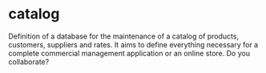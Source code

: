 # catalog
Definition of a database for the maintenance of a catalog of products, customers, suppliers and rates. It aims to define everything necessary for a complete commercial management application or an online store. Do you collaborate?
